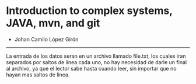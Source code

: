 # Introduction to complex systems, JAVA, mvn, and git
- Johan Camilo López Girón
---
La entrada de los datos seran en un archivo llamado file.txt, los cuales iran separados por saltos 
de linea cada uno, no hay necesidad de darle un final al archivo, ya que el lector sabe hasta 
cuando leer, sin importar que no hayan mas saltos de linea.
